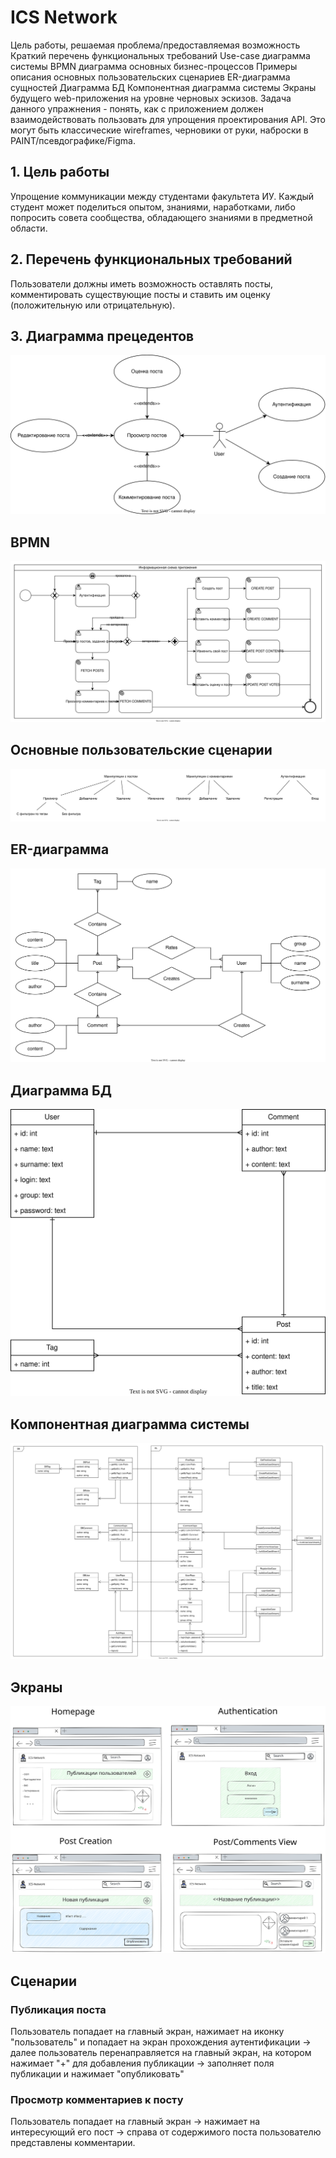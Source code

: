 # ICS Network

Цель работы, решаемая проблема/предоставляемая возможность
Краткий перечень функциональных требований
Use-case диаграмма системы
BPMN диаграмма основных бизнес-процессов
Примеры описания основных пользовательских сценариев
ER-диаграмма сущностей
Диаграмма БД
Компонентная диаграмма системы
Экраны будущего web-приложения на уровне черновых эскизов. Задача данного упражнения - понять, как с приложением должен взаимодействовать пользовать для упрощения проектирования API. Это могут быть классические wireframes, черновики от руки, наброски в PAINT/псевдографике/Figma.


## 1. Цель работы

Упрощение коммуникации между студентами факультета ИУ. Каждый студент может поделиться опытом, знаниями, наработками, либо попросить совета сообщества, обладающего знаниями в предметной области.

## 2. Перечень функциональных требований

Пользователи должны иметь возможность оставлять посты, комментировать существующие посты и ставить им оценку (положительную или отрицательную).

## 3. Диаграмма прецедентов

![](./img/usecase.svg)

## BPMN

![](./img/bpmn.svg)

## Основные пользовательские сценарии

![](./img/scenarios.svg)

## ER-диаграмма

![](./img/er.svg)

## Диаграмма БД

![](./img/db.svg)

## Компонентная диаграмма системы

![](./img/bl-db.svg)

## Экраны

![](./img/wireframes.svg)

## Сценарии

### Публикация поста

Пользователь попадает на главный экран, нажимает на иконку "пользователь" и попадает на экран прохождения аутентификации -> далее пользователь перенаправляется на главный экран, на котором нажимает "+" для добавления публикации -> заполняет поля публикации и нажимает "опубликовать"

### Просмотр комментариев к посту

Пользователь попадает на главный экран -> нажимает на интересующий его пост -> справа от содержимого поста пользователю представлены комментарии.
